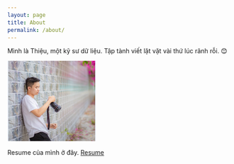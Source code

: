 ```yaml
---
layout: page
title: About
permalink: /about/
---
```


Mình là Thiệu, một kỹ sư dữ liệu. Tập tành viết lặt vặt vài thứ lúc rãnh rỗi. 😊

<img src="https://raw.githubusercontent.com/huuthieu/huuthieu.github.io/master/me.png" alt="drawing" width="200"/>

Resume của mình ở đây.
<a class="btn btn-lg btn-border ripple" rel="noopener noreferrer" target="_blank" href="https://huuthieu.github.io/resume/DoHuuThieu_CV.pdf">Resume</a>
